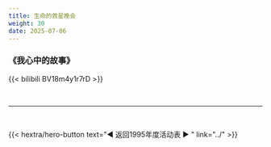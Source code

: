 ```yaml
---
title: 生命的救星晚会
weight: 30
date: 2025-07-06
---
```


### 《我心中的故事》

{{< bilibili BV18m4y1r7rD >}}

<br>
<hr>
<br>

{{< hextra/hero-button text="◀ 返回1995年度活动表 ▶ " link="../" >}}